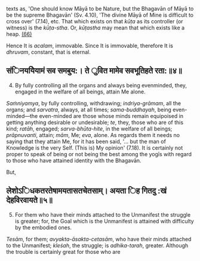 texts as, 'One should know Māyā to be Nature, but the Bhagavān of Māyā to be the supreme Bhagavān' (Sv. 4.10), 'The divine Māyā of Mine is difficult to cross over' (7.14), etc. That which exists on that *kūṭa* as its controller (or witness) is the *kūṭa-stha*. Or, *kūṭastha* may mean that which exists like a heap. [\(66\)](#page--1-0)

Hence It is *acalam*, immovable. Since It is immovable, therefore It is *dhruvam*, constant, that is eternal.

## संिनययेियामं सव समबुय:। ते ुवित मामेव सवभूतिहते रता:॥४॥

4. By fully controlling all the organs and always being evenminded, they, engaged in the welfare of all beings, attain Me alone.

*Saṁniyamya*, by fully controlling, withdrawing; *indriya-grāmam*, all the organs; and *sarvatra*, always, at all times; *sama-buddhayah*, being even-minded—the even-minded are those whose minds remain equipoised in getting anything desirable or undesirable; *te*, they, those who are of this kind; *ratāh*, engaged; *sarva-bhūta-hite*, in the welfare of all beings; *prāpnuvanti*, attain; *mām*, Me; *eva*, alone. As regards them it needs no saying that they attain Me, for it has been said, '... but the man of Knowledge is the very Self. (This is) My opinion' (7.18). It is certainly not proper to speak of being or not being the best among the yogīs with regard to those who have attained identity with the Bhagavān.

But,

## लेशोऽिधकतरतेषामयतासतचेतसाम्। अयता िह गितदु :खं देहविरवायते॥५॥

5. For them who have their minds attached to the Unmanifest the struggle is greater; for, the Goal which is the Unmanifest is attained with difficulty by the embodied ones.

*Tesām*, for them; *avyakta-āsakta-cetasām*, who have their minds attached to the Unmanifest; *kleśah*, the struggle; is *adhika-tarah*, greater. Although the trouble is certainly great for those who are